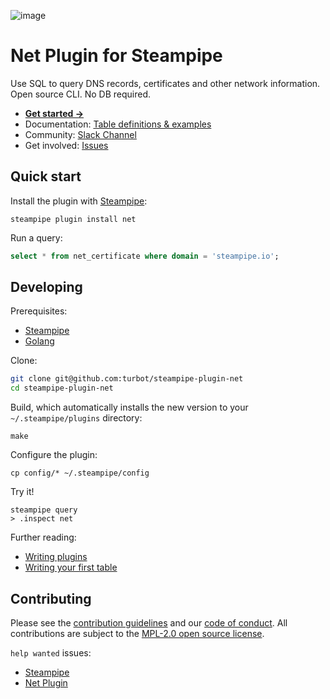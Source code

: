![image](https://hub.steampipe.io/images/plugins/turbot/net-social-graphic.png)

# Net Plugin for Steampipe

Use SQL to query DNS records, certificates and other network information. Open source CLI. No DB required.

* **[Get started →](https://hub.steampipe.io/plugins/turbot/net)**
* Documentation: [Table definitions & examples](https://hub.steampipe.io/plugins/turbot/net/tables)
* Community: [Slack Channel](https://steampipe.slack.com/join/shared_invite/zt-oij778tv-lYyRTWOTMQYBVAbtPSWs3g)
* Get involved: [Issues](https://github.com/turbot/steampipe-plugin-net/issues)

## Quick start

Install the plugin with [Steampipe](https://steampipe.io):
```shell
steampipe plugin install net
```

Run a query:
```sql 
select * from net_certificate where domain = 'steampipe.io';
```

## Developing

Prerequisites:
- [Steampipe](https://steampipe.io/downloads)
- [Golang](https://golang.org/doc/install)

Clone:

```sh
git clone git@github.com:turbot/steampipe-plugin-net
cd steampipe-plugin-net
```

Build, which automatically installs the new version to your `~/.steampipe/plugins` directory:
```
make
```

Configure the plugin:
```
cp config/* ~/.steampipe/config
```

Try it!
```
steampipe query
> .inspect net
```

Further reading:
* [Writing plugins](https://steampipe.io/docs/develop/writing-plugins)
* [Writing your first table](https://steampipe.io/docs/develop/writing-your-first-table)

## Contributing

Please see the [contribution guidelines](https://github.com/turbot/steampipe/blob/main/CONTRIBUTING.md) and our [code of conduct](https://github.com/turbot/steampipe/blob/main/CODE_OF_CONDUCT.md). All contributions are subject to the [MPL-2.0 open source license](https://github.com/turbot/steampipe-plugin-net/blob/main/LICENSE).

`help wanted` issues:
- [Steampipe](https://github.com/turbot/steampipe/labels/help%20wanted)
- [Net Plugin](https://github.com/turbot/steampipe-plugin-net/labels/help%20wanted)





